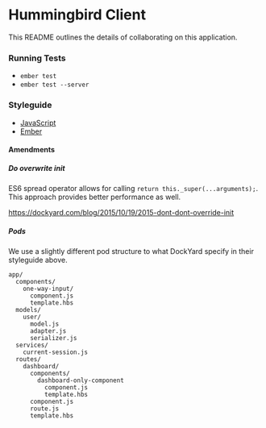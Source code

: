 # Hummingbird Client

This README outlines the details of collaborating on this application.

### Running Tests

* `ember test`
* `ember test --server`

### Styleguide

* [JavaScript](https://github.com/dockyard/styleguides/blob/master/engineering/javascript.md)
* [Ember](https://github.com/dockyard/styleguides/blob/master/engineering/ember.md)

#### Amendments

##### Do overwrite init

ES6 spread operator allows for calling `return this._super(...arguments);`.
This approach provides better performance as well.

https://dockyard.com/blog/2015/10/19/2015-dont-dont-override-init

##### Pods

We use a slightly different pod structure to what DockYard specify in their styleguide above.

```
app/
  components/
    one-way-input/
      component.js
      template.hbs
  models/
    user/
      model.js
      adapter.js
      serializer.js
  services/
    current-session.js
  routes/
    dashboard/
      components/
        dashboard-only-component
          component.js
          template.hbs
      component.js
      route.js
      template.hbs
```
